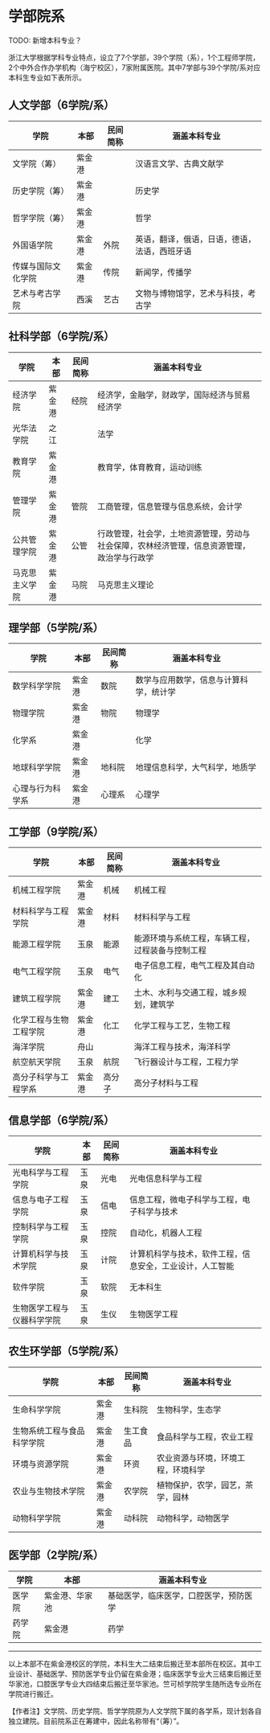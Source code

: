 # 学部院系

TODO: 新增本科专业？

浙江大学根据学科专业特点，设立了7个学部，39个学院（系），1个工程师学院，2个中外合作办学机构（海宁校区），7家附属医院。其中7学部与39个学院/系对应本科生专业如下表所示。

## 人文学部（6学院/系）

| 学院               | 本部   | 民间简称 | 涵盖本科专业                                 |
| ------------------ | ------ | -------- | -------------------------------------------- |
| 文学院（筹）       | 紫金港 |          | 汉语言文学、古典文献学                       |
| 历史学院（筹）     | 紫金港 |          | 历史学                                       |
| 哲学学院（筹）     | 紫金港 |          | 哲学                                         |
| 外国语学院         | 紫金港 | 外院     | 英语，翻译，俄语，日语，德语，法语，西班牙语 |
| 传媒与国际文化学院 | 紫金港 | 传院     | 新闻学，传播学                               |
| 艺术与考古学院     | 西溪   | 艺古     | 文物与博物馆学，艺术与科技，考古学           |

## 社科学部（6学院/系）

| 学院           | 本部   | 民间简称 | 涵盖本科专业                                                 |
| -------------- | ------ | -------- | ------------------------------------------------------------ |
| 经济学院       | 紫金港 | 经院     | 经济学，金融学，财政学，国际经济与贸易经济学                 |
| 光华法学院     | 之江   |          | 法学                                                         |
| 教育学院       | 紫金港 |          | 教育学，体育教育，运动训练                                   |
| 管理学院       | 紫金港 | 管院     | 工商管理，信息管理与信息系统，会计学                         |
| 公共管理学院   | 紫金港 | 公管     | 行政管理，社会学，土地资源管理，劳动与社会保障，农林经济管理，信息资源管理，政治学与行政学 |
| 马克思主义学院 | 紫金港 | 马院     | 马克思主义理论                                               |

## 理学部（5学院/系）

| 学院             | 本部   | 民间简称 | 涵盖本科专业                           |
| ---------------- | ------ | -------- | -------------------------------------- |
| 数学科学学院     | 紫金港 | 数院     | 数学与应用数学，信息与计算科学，统计学 |
| 物理学院         | 紫金港 | 物院     | 物理学                                 |
| 化学系           | 紫金港 |          | 化学                                   |
| 地球科学学院     | 紫金港 | 地科院   | 地理信息科学，大气科学，地质学         |
| 心理与行为科学系 | 紫金港 | 心理系   | 心理学                                 |

## 工学部（9学院/系）

| 学院                   | 本部   | 民间简称 | 涵盖本科专业                                     |
| ---------------------- | ------ | -------- | ------------------------------------------------ |
| 机械工程学院           | 紫金港 | 机械     | 机械工程                                         |
| 材料科学与工程学院     | 紫金港 | 材料     | 材料科学与工程                                   |
| 能源工程学院           | 玉泉   | 能源     | 能源环境与系统工程，车辆工程，过程装备与控制工程 |
| 电气工程学院           | 玉泉   | 电气     | 电子信息工程，电气工程及其自动化                 |
| 建筑工程学院           | 紫金港 | 建工     | 土木、水利与交通工程，城乡规划，建筑学           |
| 化学工程与生物工程学院 | 紫金港 | 化工     | 化学工程与工艺，生物工程                         |
| 海洋学院               | 舟山   |          | 海洋工程与技术，海洋科学                         |
| 航空航天学院           | 玉泉   | 航院     | 飞行器设计与工程，工程力学                       |
| 高分子科学与工程学系   | 紫金港 | 高分子   | 高分子材料与工程                                 |

## 信息学部（6学院/系）

| 学院                       | 本部 | 民间简称 | 涵盖本科专业                                             |
| -------------------------- | ---- | -------- | -------------------------------------------------------- |
| 光电科学与工程学院         | 玉泉 | 光电     | 光电信息科学与工程                                       |
| 信息与电子工程学院         | 玉泉 | 信电     | 信息工程，微电子科学与工程，电子科学与技术               |
| 控制科学与工程学院         | 玉泉 | 控院     | 自动化，机器人工程                                       |
| 计算机科学与技术学院       | 玉泉 | 计院     | 计算机科学与技术，软件工程，信息安全，工业设计，人工智能 |
| 软件学院                   | 玉泉 | 软院     | 无本科生                                                 |
| 生物医学工程与仪器科学学院 | 玉泉 | 生仪     | 生物医学工程                                             |

## 农生环学部（5学院/系）

| 学院                       | 本部   | 民间简称 | 涵盖本科专业                       |
| -------------------------- | ------ | -------- | ---------------------------------- |
| 生命科学学院               | 紫金港 | 生科院   | 生物科学，生态学                   |
| 生物系统工程与食品科学学院 | 紫金港 | 生工食品 | 食品科学与工程，农业工程           |
| 环境与资源学院             | 紫金港 | 环资     | 农业资源与环境，环境工程，环境科学 |
| 农业与生物技术学院         | 紫金港 | 农学院   | 植物保护，农学，园艺，茶学，园林   |
| 动物科学学院               | 紫金港 | 动科院   | 动物科学，动物医学                 |

## 医学部（2学院/系）

| 学院   | 本部           | 涵盖本科专业                           |
| ------ | -------------- | -------------------------------------- |
| 医学院 | 紫金港、华家池 | 基础医学，临床医学，口腔医学，预防医学 |
| 药学院 | 紫金港         | 药学                                   |

---

以上本部不在紫金港校区的学院，本科生大二结束后搬迁至本部所在校区。其中工业设计、基础医学、预防医学专业仍留在紫金港；临床医学专业大三结束后搬迁至华家池，口腔医学专业大四结束后搬迁至华家池。竺可桢学院学生随所选专业所在学院进行搬迁。

【作者注】文学院、历史学院、哲学学院原为人文学院下属的各学系，现计划各自独立建院。目前院系正在筹建中，因此名称带有“（筹）”。
